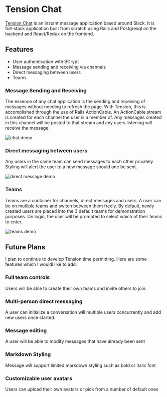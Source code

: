 # Tension Chat

[Tension Chat](https://tension.herokuapp.com) is an instant message application based around Slack. It is full-stack application built from scratch using Rails and Postgresql on the backend and React/Redux on the frontend.

## Features
 - User authentication with BCrypt
 - Message sending and receiving via channels
 - Direct messaging between users
 - Teams

### Message Sending and Receiving
The essence of any chat application is the sending and receiving of messages without needing to refresh the page. With Tension, this is accomplished through the use of Rails ActionCable. An ActionCable stream is created for each channel the user is a member of. Any messages created in this channel will be posted to that stream and any users listening will receive the message.

![chat demo](https://github.com/AdamJacobson/Tension-Chat/blob/docs-images/docs/gifs/chat_demo.gif)

### Direct messaging between users
Any users in the same team can send messages to each other privately. Styling will alert the user to a new message should one be sent.

![direct message demo](https://github.com/AdamJacobson/Tension-Chat/blob/docs-images/docs/gifs/direct_message_demo.gif)

### Teams
Teams are a container for channels, direct messages and users. A user can be on mutliple teams and switch between them freely. By default, newly created users are placed into the 3 default teams for demonstration purposes. On login, the user will be prompted to select which of their teams to enter.

![teams demo](https://github.com/AdamJacobson/Tension-Chat/blob/docs-images/docs/gifs/teams_demo.gif)

## Future Plans
I plan to continue to develop Tension time permitting. Here are some features which I wouldl like to add.

### Full team controls
Users will be able to create their own teams and invite others to join.

### Multi-person direct messaging
A user can initialize a conversation will multiple users concurrently and add new users once started.

### Message editing
A user will be able to modify messages that have already been sent

### Markdown Styling
Message will support limited markdown styling such as bold or italic font

### Customizable user avatars
Users can upload their own avatars or pick from a number of default ones
